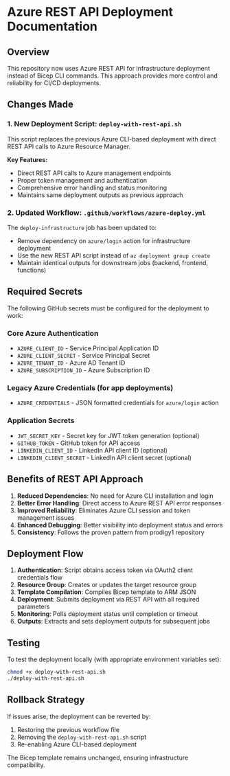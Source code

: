 # Azure REST API Deployment Documentation

## Overview

This repository now uses Azure REST API for infrastructure deployment instead of Bicep CLI commands. This approach provides more control and reliability for CI/CD deployments.

## Changes Made

### 1. New Deployment Script: `deploy-with-rest-api.sh`

This script replaces the previous Azure CLI-based deployment with direct REST API calls to Azure Resource Manager.

**Key Features:**
- Direct REST API calls to Azure management endpoints
- Proper token management and authentication
- Comprehensive error handling and status monitoring
- Maintains same deployment outputs as previous approach

### 2. Updated Workflow: `.github/workflows/azure-deploy.yml`

The `deploy-infrastructure` job has been updated to:
- Remove dependency on `azure/login` action for infrastructure deployment
- Use the new REST API script instead of `az deployment group create`
- Maintain identical outputs for downstream jobs (backend, frontend, functions)

## Required Secrets

The following GitHub secrets must be configured for the deployment to work:

### Core Azure Authentication
- `AZURE_CLIENT_ID` - Service Principal Application ID
- `AZURE_CLIENT_SECRET` - Service Principal Secret
- `AZURE_TENANT_ID` - Azure AD Tenant ID
- `AZURE_SUBSCRIPTION_ID` - Azure Subscription ID

### Legacy Azure Credentials (for app deployments)
- `AZURE_CREDENTIALS` - JSON formatted credentials for `azure/login` action

### Application Secrets
- `JWT_SECRET_KEY` - Secret key for JWT token generation (optional)
- `GITHUB_TOKEN` - GitHub token for API access
- `LINKEDIN_CLIENT_ID` - LinkedIn API client ID (optional)
- `LINKEDIN_CLIENT_SECRET` - LinkedIn API client secret (optional)

## Benefits of REST API Approach

1. **Reduced Dependencies**: No need for Azure CLI installation and login
2. **Better Error Handling**: Direct access to Azure REST API error responses
3. **Improved Reliability**: Eliminates Azure CLI session and token management issues
4. **Enhanced Debugging**: Better visibility into deployment status and errors
5. **Consistency**: Follows the proven pattern from prodigy1 repository

## Deployment Flow

1. **Authentication**: Script obtains access token via OAuth2 client credentials flow
2. **Resource Group**: Creates or updates the target resource group
3. **Template Compilation**: Compiles Bicep template to ARM JSON
4. **Deployment**: Submits deployment via REST API with all required parameters
5. **Monitoring**: Polls deployment status until completion or timeout
6. **Outputs**: Extracts and sets deployment outputs for subsequent jobs

## Testing

To test the deployment locally (with appropriate environment variables set):

```bash
chmod +x deploy-with-rest-api.sh
./deploy-with-rest-api.sh
```

## Rollback Strategy

If issues arise, the deployment can be reverted by:
1. Restoring the previous workflow file
2. Removing the `deploy-with-rest-api.sh` script
3. Re-enabling Azure CLI-based deployment

The Bicep template remains unchanged, ensuring infrastructure compatibility.
